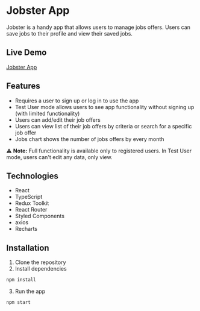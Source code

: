 # Jobster App
Jobster is a handy app that allows users to manage jobs offers.
Users can save jobs to their profile and view their saved jobs.

## Live Demo

[Jobster App]()

## Features

- Requires a user to sign up or log in to use the app
- Test User mode allows users to see app functionality without signing up (with limited functionality)
- Users can add/edit their job offers
- Users can view list of their job offers by criteria or search for a specific job offer
- Jobs chart shows the number of jobs offers by every month

:warning: **Note:** Full functionality is available only to registered users. In Test User mode, users can't edit any data, only view.

## Technologies

- React
- TypeScript
- Redux Toolkit
- React Router
- Styled Components
- axios
- Recharts

## Installation

1. Clone the repository
2. Install dependencies
```bash
npm install
```
3. Run the app
```bash
npm start
```



